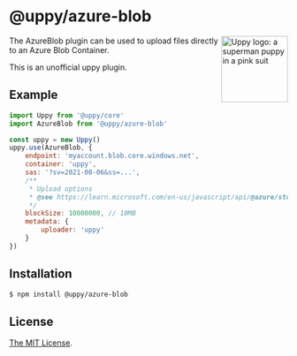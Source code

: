 # @uppy/azure-blob

<img src="https://uppy.io/images/logos/uppy-dog-head-arrow.svg" width="120" alt="Uppy logo: a superman puppy in a pink suit" align="right">

The AzureBlob plugin can be used to upload files directly to an Azure Blob Container.

This is an unofficial uppy plugin. 

## Example

```js
import Uppy from '@uppy/core'
import AzureBlob from '@uppy/azure-blob'

const uppy = new Uppy()
uppy.use(AzureBlob, {
    endpoint: 'myaccount.blob.core.windows.net',
    container: 'uppy',
    sas: '?sv=2021-08-06&ss=...',
    /**
     * Upload options
     * @see https://learn.microsoft.com/en-us/javascript/api/@azure/storage-blob/blockblobparalleluploadoptions?view=azure-node-latest
     */
    blockSize: 10000000, // 10MB
    metadata: {
        uploader: 'uppy'
    }
})
```

## Installation

```bash
$ npm install @uppy/azure-blob
```

## License

[The MIT License](./LICENSE).